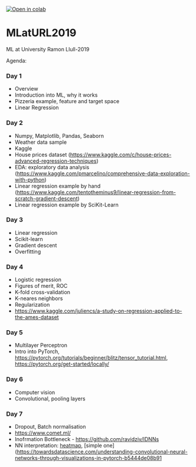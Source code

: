 [![Open in colab](https://colab.research.google.com/assets/colab-badge.svg)](https://colab.research.google.com/github/HSE-LaMBDA/MLatURL2019/)

# MLatURL2019
ML at University Ramon Llull-2019

Agenda:

### Day 1
- Overview
- Introduction into ML, why it works
- Pizzeria example, feature and target space
- Linear Regression

### Day 2
- Numpy, Matplotlib, Pandas, Seaborn
- Weather data sample
- Kaggle
- House prices dataset (https://www.kaggle.com/c/house-prices-advanced-regression-techniques)
- EDA: exploratory data analysis (https://www.kaggle.com/pmarcelino/comprehensive-data-exploration-with-python)
- Linear regression example by hand (https://www.kaggle.com/tentotheminus9/linear-regression-from-scratch-gradient-descent)
- Linear regression example by SciKit-Learn

### Day 3
- Linear regression
- Scikit-learn
- Gradient descent
- Overfitting

### Day 4
- Logistic regression
- Figures of merit, ROC
- K-fold cross-validation
- K-neares neighbors
- Regularization
- https://www.kaggle.com/juliencs/a-study-on-regression-applied-to-the-ames-dataset

### Day 5
- Multilayer Perceptron
- Intro into PyTorch, https://pytorch.org/tutorials/beginner/blitz/tensor_tutorial.html, https://pytorch.org/get-started/locally/

### Day 6
- Computer vision
- Convolutional, pooling layers

### Day 7
- Dropout, Batch normalisation
- https://www.comet.ml/
- Inofrmation Bottleneck - https://github.com/ravidziv/IDNNs
- NN interpretation: [heatmap](http://heatmapping.org/deeptaylor/), [simple one](https://towardsdatascience.com/understanding-convolutional-neural-networks-through-visualizations-in-pytorch-b5444de08b91


